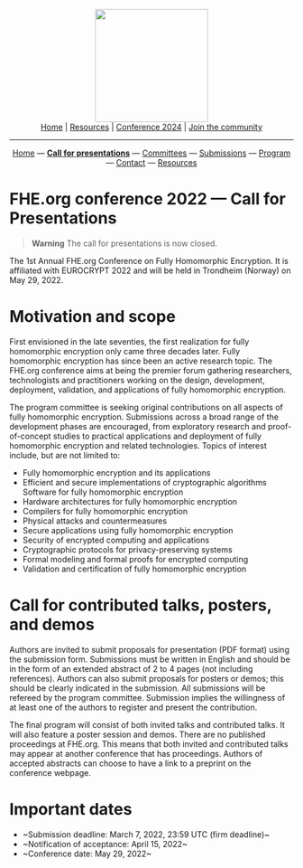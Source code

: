 <!-- Main header navigation -->
<p align="center">
  <img width="200" src="https://user-images.githubusercontent.com/5758427/180978488-db825482-5a58-4c7c-9589-c494a6f0be04.png"><br/>
  <a href="https://fhe-org.github.io">Home</a> | <a href="https://fhe-org.github.io/resources">Resources</a> | <a href="https://fhe-org.github.io/conferences/conference-2024/">Conference 2024</a> | <a href="https://fhe-org.github.io/community">Join the community</a>
</p>
<hr/>
<!-- /Main header navigation -->

<!-- header conference 2022 links -->
<p align="center">
  <a href="https://fhe-org.github.io/conferences/conference-2022/home">Home</a>
  —
  <a href="https://fhe-org.github.io/conferences/conference-2022/call-for-presentations"><b>Call for presentations</b></a>
  —
  <a href="https://fhe-org.github.io/conferences/conference-2022/committees">Committees</a>
  —
  <a href="https://easychair.org/conferences/?conf=fheorg2022" target="_blank">Submissions</a>
  —
  <a href="https://fhe-org.github.io/conferences/conference-2022/program">Program</a>
  —
  <a href="https://fhe-org.github.io/conferences/conference-2022/contact">Contact</a>
  —
  <a href="https://fhe-org.github.io/conferences/conference-2022/resources">Resources</a>
</p>
<!-- /header conference 2022 links -->

# FHE.org conference 2022 — Call for Presentations
> **Warning**
> The call for presentations is now closed.

The 1st Annual FHE.org Conference on Fully Homomorphic Encryption. It is affiliated with EUROCRYPT 2022 and will be held in Trondheim (Norway) on May 29, 2022.

# Motivation and scope
First envisioned in the late seventies, the first realization for fully homomorphic encryption only came three decades later. Fully homomorphic encryption has since been an active research topic. The FHE.org conference aims at being the premier forum gathering researchers, technologists and practitioners working on the design, development, deployment, validation, and applications of fully homomorphic encryption.

The program committee is seeking original contributions on all aspects of fully homomorphic encryption. Submissions across a broad range of the development phases are encouraged, from exploratory research and proof-of-concept studies to practical applications and deployment of fully homomorphic encryption and related technologies. Topics of interest include, but are not limited to:

- Fully homomorphic encryption and its applications
- Efficient and secure implementations of cryptographic algorithms Software for fully homomorphic encryption
- Hardware architectures for fully homomorphic encryption
- Compilers for fully homomorphic encryption
- Physical attacks and countermeasures
- Secure applications using fully homomorphic encryption
- Security of encrypted computing and applications
- Cryptographic protocols for privacy-preserving systems
- Formal modeling and formal proofs for encrypted computing
- Validation and certification of fully homomorphic encryption

# Call for contributed talks, posters, and demos
Authors are invited to submit proposals for presentation (PDF format) using the submission form. Submissions must be written in English and should be in the form of an extended abstract of 2 to 4 pages (not including references). Authors can also submit proposals for posters or demos; this should be clearly indicated in the submission. All submissions will be refereed by the program committee. Submission implies the willingness of at least one of the authors to register and present the contribution.

The final program will consist of both invited talks and contributed talks. It will also feature a poster session and demos. There are no published proceedings at FHE.org. This means that both invited and contributed talks may appear at another conference that has proceedings. Authors of accepted abstracts can choose to have a link to a preprint on the conference webpage.

# Important dates
- ~Submission deadline: March 7, 2022, 23:59 UTC (firm deadline)~
- ~Notification of acceptance: April 15, 2022~
- ~Conference date: May 29, 2022~
